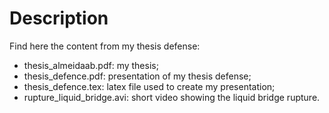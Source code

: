 # Description
Find here the content from my thesis defense:
 - thesis_almeidaab.pdf: my thesis;
 - thesis_defence.pdf: presentation of my thesis defense;
 - thesis_defence.tex: latex file used to create my presentation;
 - rupture_liquid_bridge.avi: short video showing the liquid bridge rupture.
